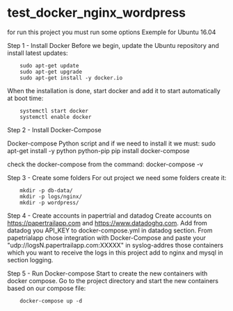 # test_docker_nginx_wordpress

for run this project you must run some options
Exemple for Ubuntu 16.04

Step 1 - Install Docker
Before we begin, update the Ubuntu repository and install latest updates:

        sudo apt-get update
        sudo apt-get upgrade
        sudo apt-get install -y docker.io


When the installation is done, start docker and add it to start automatically at boot time:

        systemctl start docker
        systemctl enable docker

Step 2 - Install Docker-Compose

Docker-compose Python script and if we need to install it we must:
        sudo apt-get install -y python python-pip
        pip install docker-compose

check the docker-compose from the command:
        docker-compose -v

Step 3 - Create some folders
For out project we need some folders create it:

        mkdir -p db-data/
        mkdir -p logs/nginx/
        mkdir -p wordpress/

Step 4 - Create accounts in papertrial and datadog
Create accounts on https://papertrailapp.com and https://www.datadoghq.com. Add from datadog you API_KEY to docker-compose.yml in datadog section. 
From papetrialapp chose integration with Docker-Compose and paste your "udp://logsN.papertrailapp.com:XXXXX" in syslog-addres those containers which you want to receive the logs in this project add to nginx and mysql in section logging.

Step 5 - Run Docker-compose
Start to create the new containers with docker compose. Go to the project directory and start the new containers based on our compose file:

        docker-compose up -d
